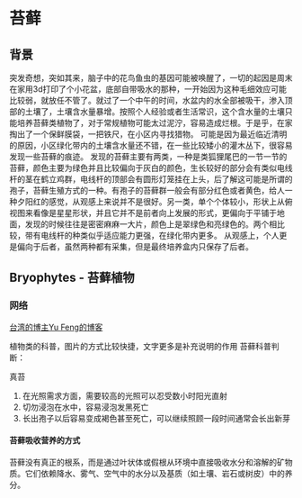 # 苔藓
## 背景
突发奇想，突如其来，脑子中的花鸟鱼虫的基因可能被唤醒了，一切的起因是周末在家用3d打印了个小花盆，底部自带吸水的那种，一开始因为这种毛细效应可能比较弱，就放任不管了。就过了一个中午的时间，水盆内的水全部被吸干，渗入顶部的土壤了，土壤含水量暴增。按照个人经验或者生活常识，这个含水量的土壤只能培养苔藓类植物了，对于常规植物可能太过泥泞，容易造成烂根。于是乎，在家掏出了一个保鲜膜袋，一把铁尺，在小区内寻找猎物。
可能是因为最近临近清明的原因，小区绿化带内的土壤含水量还不错，在一些比较矮小的灌木丛下，很容易发现一些苔藓的痕迹。
发现的苔藓主要有两类，一种是类狐狸尾巴的一节一节的苔藓，颜色主要为绿色并且比较偏向于灰白的颜色，生长较好的部分会有类似电线杆的茎在鹤立鸡群，电线杆的顶部会有圆形灯笼挂在上头，后了解这可能是所谓的孢子，苔藓生殖方式的一种。有孢子的苔藓群一般会有部分红色或者黄色，给人一种夕阳红的感觉，从观感上来说并不是很好。另一类，单个个体较小，形状上从俯视图来看像是星星形状，并且它并不是前者向上发展的形式，更偏向于平铺于地面，发现的时候往往是密密麻麻一大片，颜色上是翠绿色和亮绿色的。两个相比较，带有电线杆的种类似乎适应能力更强，在绿化带内更多。
从观感上，个人更是偏向于后者，虽然两种都有采集，但是最终培养盒内只保存了后者。


## Bryophytes - 苔藓植物
### 网络
[台湾的博主Yu Feng的博客](https://daintsuoh.medium.com/)

植物类的科普，图片的方式比较快捷，文字更多是补充说明的作用
苔藓科普判断：

真苔
1. 在光照需求方面，需要较高的光照可以忍受数小时阳光直射
2. 切勿浸泡在水中，容易浸泡发黑死亡
3. 长出孢子以后容易变成褐色甚至死亡，可以继续照顾一段时间通常会长出新芽

#### 苔藓吸收营养的方式
苔藓没有真正的根系，而是通过叶状体或假根从环境中直接吸收水分和溶解的矿物质。它们依赖降水、雾气、空气中的水分以及基质（如土壤、岩石或树皮）中的养分。